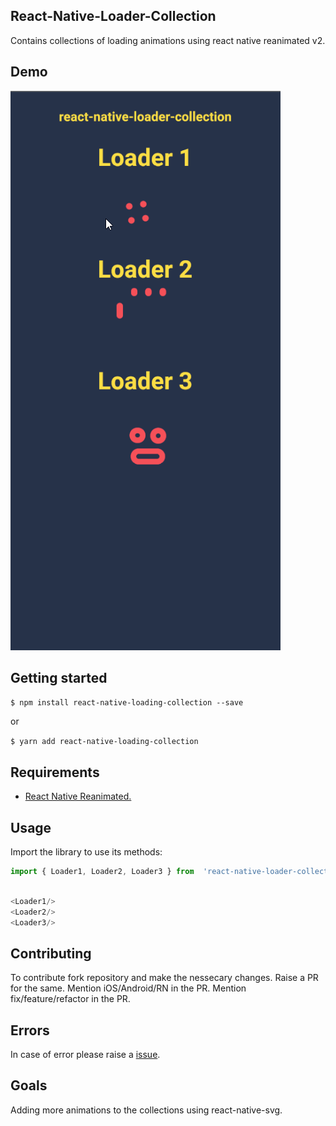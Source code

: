 


## React-Native-Loader-Collection



Contains collections of loading animations using react native reanimated v2.

## Demo

![Demo](https://github.com/ShivamRawat0l/react-native-loader-collection/blob/main/demo/player_GJBbstqXvs.gif "Demo Gif")

## Getting started

`$ npm install react-native-loading-collection --save`

or

`$ yarn add react-native-loading-collection`

## Requirements

 -  [React Native Reanimated.](https://docs.swmansion.com/react-native-reanimated/docs/fundamentals/installation)

## Usage

Import the library to use its methods:
```javascript
import { Loader1, Loader2, Loader3 } from  'react-native-loader-collection';
```

```javascript

<Loader1/>
<Loader2/>
<Loader3/>

```



##  Contributing
To contribute fork repository and make the nessecary changes.
Raise a PR for the same.
Mention iOS/Android/RN in the PR.
Mention fix/feature/refactor in the PR.


## Errors
In case of error please raise a [issue](https://github.com/ShivamRawat0l/react-native-kustomer-sdk-v2/issues).


## Goals

Adding more animations to the collections using react-native-svg.


